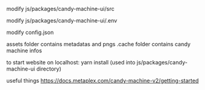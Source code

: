 modify    js/packages/candy-machine-ui/src

modify    js/packages/candy-machine-ui/.env

modify    config.json

assets folder contains metadatas and pngs
.cache folder contains candy machine infos

to start website on localhost: yarn install (used into js/packages/candy-machine-ui directory)

useful things   https://docs.metaplex.com/candy-machine-v2/getting-started